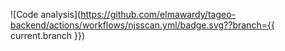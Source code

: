 ![Code analysis](https://github.com/elmawardy/tageo-backend/actions/workflows/njsscan.yml/badge.svg??branch={{ current.branch }})